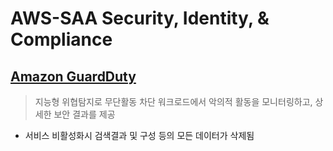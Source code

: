 # AWS-SAA Security, Identity, & Compliance

## [Amazon GuardDuty](https://aws.amazon.com/ko/guardduty/)
  > 지능형 위협탐지로 무단활동 차단 워크로드에서 악의적 활동을 모니터링하고, 상세한 보안 결과를 제공

- 서비스 비활성화시 검색결과 및 구성 등의 모든 데이터가 삭제됨
